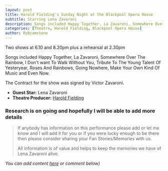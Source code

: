 ```yaml
---
layout: post
title: Harold Fielding's Sunday Night at the Blackpool Opera House
subtitle: Starring Lena Zavaroni
description: Songs included Happy Together, La Zavaroni, Somewhere Over The Rainbow, I Don't want To Walk Without You, Tribute To The Young Talent Of Yesteryear, Roses And Rainbows, Going Nowhere, Make Your Own Kind Of Music and Even Now.
categories: [Theatre, Harold Fielding, Blackpool Opera House]
author: Robcamstone
---
```


Two shows at 6.10 and 8.20pm plus a rehearsal at 2.30pm

Songs included Happy Together, La Zavaroni, Somewhere Over The Rainbow, I Don't want To Walk Without You, Tribute To The Young Talent Of Yesteryear, Roses And Rainbows, Going Nowhere, Make Your Own Kind Of Music and Even Now.

The Contract for the show was signed by Victor Zavaroni.

* **Guest Star:** Lena Zavaroni
* **Theatre Producer:** [Harold Fielding](/biographies/harold-fielding.html)

### Research is on going and hopefully I will be able to add more details
> If anybody has information on this performance please add or let me know and I will add it for you or if you were lucky enough to be there then please consider sharing your Fan Stories/Memories with us.
>
> All information is of value and helps to keep the memories we have of Lena Zavaroni alive.

<cite> You can add content [here](https://github.com/FanzOfLenaZavaroni/fanzoflenazavaroni.github.io) or comment below)</cite>

